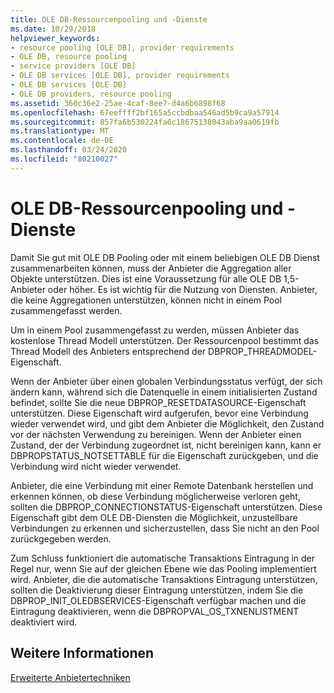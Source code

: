 ```yaml
---
title: OLE DB-Ressourcenpooling und -Dienste
ms.date: 10/29/2018
helpviewer_keywords:
- resource pooling [OLE DB], provider requirements
- OLE DB, resource pooling
- service providers [OLE DB]
- OLE DB services [OLE DB], provider requirements
- OLE DB services [OLE DB]
- OLE DB providers, resource pooling
ms.assetid: 360c36e2-25ae-4caf-8ee7-d4a6b6898f68
ms.openlocfilehash: 67eeffff2bf165a5ccbdbaa546ad5b9ca9a57914
ms.sourcegitcommit: 857fa6b530224fa6c18675138043aba9aa0619fb
ms.translationtype: MT
ms.contentlocale: de-DE
ms.lasthandoff: 03/24/2020
ms.locfileid: "80210027"
---
```

# <a name="ole-db-resource-pooling-and-services"></a>OLE DB-Ressourcenpooling und -Dienste

Damit Sie gut mit OLE DB Pooling oder mit einem beliebigen OLE DB Dienst zusammenarbeiten können, muss der Anbieter die Aggregation aller Objekte unterstützen. Dies ist eine Voraussetzung für alle OLE DB 1,5-Anbieter oder höher. Es ist wichtig für die Nutzung von Diensten. Anbieter, die keine Aggregationen unterstützen, können nicht in einem Pool zusammengefasst werden.

Um in einem Pool zusammengefasst zu werden, müssen Anbieter das kostenlose Thread Modell unterstützen. Der Ressourcenpool bestimmt das Thread Modell des Anbieters entsprechend der DBPROP_THREADMODEL-Eigenschaft.

Wenn der Anbieter über einen globalen Verbindungsstatus verfügt, der sich ändern kann, während sich die Datenquelle in einem initialisierten Zustand befindet, sollte Sie die neue DBPROP_RESETDATASOURCE-Eigenschaft unterstützen. Diese Eigenschaft wird aufgerufen, bevor eine Verbindung wieder verwendet wird, und gibt dem Anbieter die Möglichkeit, den Zustand vor der nächsten Verwendung zu bereinigen. Wenn der Anbieter einen Zustand, der der Verbindung zugeordnet ist, nicht bereinigen kann, kann er DBPROPSTATUS_NOTSETTABLE für die Eigenschaft zurückgeben, und die Verbindung wird nicht wieder verwendet.

Anbieter, die eine Verbindung mit einer Remote Datenbank herstellen und erkennen können, ob diese Verbindung möglicherweise verloren geht, sollten die DBPROP_CONNECTIONSTATUS-Eigenschaft unterstützen. Diese Eigenschaft gibt dem OLE DB-Diensten die Möglichkeit, unzustellbare Verbindungen zu erkennen und sicherzustellen, dass Sie nicht an den Pool zurückgegeben werden.

Zum Schluss funktioniert die automatische Transaktions Eintragung in der Regel nur, wenn Sie auf der gleichen Ebene wie das Pooling implementiert wird. Anbieter, die die automatische Transaktions Eintragung unterstützen, sollten die Deaktivierung dieser Eintragung unterstützen, indem Sie die DBPROP_INIT_OLEDBSERVICES-Eigenschaft verfügbar machen und die Eintragung deaktivieren, wenn die DBPROPVAL_OS_TXNENLISTMENT deaktiviert wird.

## <a name="see-also"></a>Weitere Informationen

[Erweiterte Anbietertechniken](../../data/oledb/advanced-provider-techniques.md)
